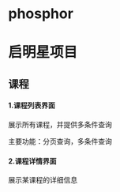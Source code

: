 
# phosphor

# 启明星项目

## 课程 ##

#### 1.课程列表界面

展示所有课程，并提供多条件查询

主要功能：分页查询，多条件查询

#### 2.课程详情界面

展示某课程的详细信息